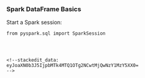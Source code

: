 ### Spark DataFrame Basics
Start a Spark session:

```
from pyspark.sql import SparkSession




<!--stackedit_data:
eyJoaXN0b3J5IjpbMTk4MTQ1OTg2NCwtMjQwNzY1MzY5XX0=
-->